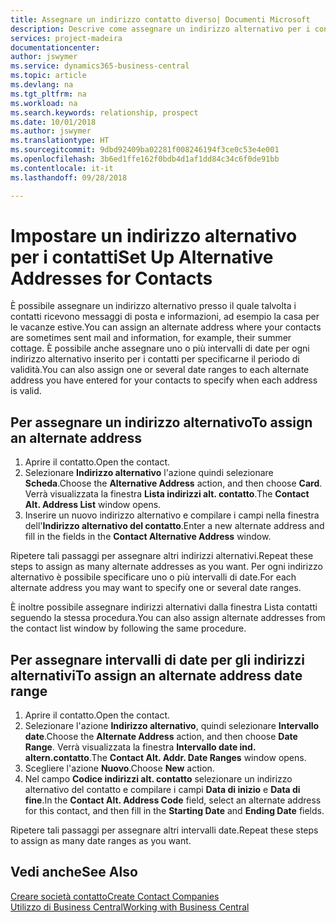 ```yaml
---
title: Assegnare un indirizzo contatto diverso| Documenti Microsoft
description: Descrive come assegnare un indirizzo alternativo per i contatti o potenziali clienti, dove inviare talvolta le informazioni.
services: project-madeira
documentationcenter: 
author: jswymer
ms.service: dynamics365-business-central
ms.topic: article
ms.devlang: na
ms.tgt_pltfrm: na
ms.workload: na
ms.search.keywords: relationship, prospect
ms.date: 10/01/2018
ms.author: jswymer
ms.translationtype: HT
ms.sourcegitcommit: 9dbd92409ba02281f008246194f3ce0c53e4e001
ms.openlocfilehash: 3b6ed1ffe162f0bdb4d1af1dd84c34c6f0de91bb
ms.contentlocale: it-it
ms.lasthandoff: 09/28/2018

---
```

# <a name="set-up-alternative-addresses-for-contacts"></a><span data-ttu-id="c17cd-103">Impostare un indirizzo alternativo per i contatti</span><span class="sxs-lookup"><span data-stu-id="c17cd-103">Set Up Alternative Addresses for Contacts</span></span>
<span data-ttu-id="c17cd-104">È possibile assegnare un indirizzo alternativo presso il quale talvolta i contatti ricevono messaggi di posta e informazioni, ad esempio la casa per le vacanze estive.</span><span class="sxs-lookup"><span data-stu-id="c17cd-104">You can assign an alternate address where your contacts are sometimes sent mail and information, for example, their summer cottage.</span></span> <span data-ttu-id="c17cd-105">È possibile anche assegnare uno o più intervalli di date per ogni indirizzo alternativo inserito per i contatti per specificarne il periodo di validità.</span><span class="sxs-lookup"><span data-stu-id="c17cd-105">You can also assign one or several date ranges to each alternate address you have entered for your contacts to specify when each address is valid.</span></span>

## <a name="to-assign-an-alternate-address"></a><span data-ttu-id="c17cd-106">Per assegnare un indirizzo alternativo</span><span class="sxs-lookup"><span data-stu-id="c17cd-106">To assign an alternate address</span></span>
1. <span data-ttu-id="c17cd-107">Aprire il contatto.</span><span class="sxs-lookup"><span data-stu-id="c17cd-107">Open the contact.</span></span>
2. <span data-ttu-id="c17cd-108">Selezionare **Indirizzo alternativo** l'azione quindi selezionare **Scheda**.</span><span class="sxs-lookup"><span data-stu-id="c17cd-108">Choose the **Alternative Address** action, and then choose **Card**.</span></span> <span data-ttu-id="c17cd-109">Verrà visualizzata la finestra **Lista indirizzi alt. contatto**.</span><span class="sxs-lookup"><span data-stu-id="c17cd-109">The **Contact Alt. Address List** window opens.</span></span>
3. <span data-ttu-id="c17cd-110">Inserire un nuovo indirizzo alternativo e compilare i campi nella finestra dell'**Indirizzo alternativo del contatto**.</span><span class="sxs-lookup"><span data-stu-id="c17cd-110">Enter a new alternate address and fill in the fields in the **Contact Alternative Address** window.</span></span>

<span data-ttu-id="c17cd-111">Ripetere tali passaggi per assegnare altri indirizzi alternativi.</span><span class="sxs-lookup"><span data-stu-id="c17cd-111">Repeat these steps to assign as many alternate addresses as you want.</span></span> <span data-ttu-id="c17cd-112">Per ogni indirizzo alternativo è possibile specificare uno o più intervalli di date.</span><span class="sxs-lookup"><span data-stu-id="c17cd-112">For each alternate address you may want to specify one or several date ranges.</span></span>

<span data-ttu-id="c17cd-113">È inoltre possibile assegnare indirizzi alternativi dalla finestra Lista contatti seguendo la stessa procedura.</span><span class="sxs-lookup"><span data-stu-id="c17cd-113">You can also assign alternate addresses from the contact list window by following the same procedure.</span></span>

## <a name="to-assign-an-alternate-address-date-range"></a><span data-ttu-id="c17cd-114">Per assegnare intervalli di date per gli indirizzi alternativi</span><span class="sxs-lookup"><span data-stu-id="c17cd-114">To assign an alternate address date range</span></span>
1. <span data-ttu-id="c17cd-115">Aprire il contatto.</span><span class="sxs-lookup"><span data-stu-id="c17cd-115">Open the contact.</span></span>
2. <span data-ttu-id="c17cd-116">Selezionare l'azione **Indirizzo alternativo**, quindi selezionare **Intervallo date**.</span><span class="sxs-lookup"><span data-stu-id="c17cd-116">Choose the **Alternate Address** action, and then choose **Date Range**.</span></span> <span data-ttu-id="c17cd-117">Verrà visualizzata la finestra **Intervallo date ind. altern.contatto**.</span><span class="sxs-lookup"><span data-stu-id="c17cd-117">The **Contact Alt. Addr. Date Ranges** window opens.</span></span>
3. <span data-ttu-id="c17cd-118">Scegliere l'azione **Nuovo**.</span><span class="sxs-lookup"><span data-stu-id="c17cd-118">Choose **New** action.</span></span>
4. <span data-ttu-id="c17cd-119">Nel campo **Codice indirizzi alt. contatto** selezionare un indirizzo alternativo del contatto e compilare i campi **Data di inizio** e **Data di fine**.</span><span class="sxs-lookup"><span data-stu-id="c17cd-119">In the **Contact Alt. Address Code** field, select an alternate address for this contact, and then fill in the **Starting Date** and **Ending Date** fields.</span></span>

<span data-ttu-id="c17cd-120">Ripetere tali passaggi per assegnare altri intervalli date.</span><span class="sxs-lookup"><span data-stu-id="c17cd-120">Repeat these steps to assign as many date ranges as you want.</span></span>

## <a name="see-also"></a><span data-ttu-id="c17cd-121">Vedi anche</span><span class="sxs-lookup"><span data-stu-id="c17cd-121">See Also</span></span>
[<span data-ttu-id="c17cd-122">Creare società contatto</span><span class="sxs-lookup"><span data-stu-id="c17cd-122">Create Contact Companies</span></span>](marketing-create-contact-companies.md)  
[<span data-ttu-id="c17cd-123">Utilizzo di Business Central</span><span class="sxs-lookup"><span data-stu-id="c17cd-123">Working with Business Central</span></span>](ui-work-product.md)

